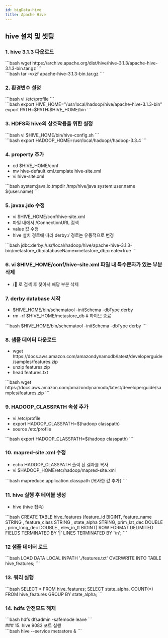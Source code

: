 ```yaml
---
id: bigData-hive
title: Apache Hive
---
```


## hive 설치 및 셋팅

### 1. hive 3.1.3 다운로드
<div style={{marginLeft:'3.5rem'}}>
```bash
wget https://archive.apache.org/dist/hive/hive-3.1.3/apache-hive-3.1.3-bin.tar.gz
```
</div>
<div style={{marginLeft:'3.5rem'}}>
```bash
tar -vxzf apache-hive-3.1.3-bin.tar.gz
```
</div>

### 2. 환경변수 설정
<div style={{marginLeft:'3.5rem'}}>
```bash
vi /etc/profile 
```
</div>
<div style={{marginLeft:'3.5rem'}}>
```bash
export HIVE_HOME="/usr/local/hadoop/hive/apache-hive-3.1.3-bin"
export PATH=$PATH:$HIVE_HOME/bin
```
</div>

### 3. HDFS와 hive의 상호작용을 위한 설정
<div style={{marginLeft:'3.5rem'}}>
```bash
vi $HIVE_HOME/bin/hive-config.sh 
```
</div>
<div style={{marginLeft:'3.5rem'}}>
```bash
export HADOOP_HOME=/usr/local/hadoop//hadoop-3.3.4 
```
</div>

### 4. property 추가
<ul style={{marginLeft:'3rem'}}>
    <li>cd $HIVE_HOME/conf</li>
    <li>mv hive-default.xml.template hive-site.xml </li>
    <li>vi hive-site.xml </li>
</ul>
<div style={{marginLeft:'3.5rem'}}>
```bash
<property>
    <name>system:java.io.tmpdir</name> 
    <value>/tmp/hive/java</value> 
</property> 
<property> 
  <name>system:user.name</name> 
  <value>${user.name}</value> 
</property>
```
</div>

### 5. javax.jdo 수정
<ul style={{marginLeft:'3rem'}}>
    <li>vi $HIVE_HOME/conf/hive-site.xml</li>
    <li>파일 내에서  /ConnectionURL 검색</li>
    <li>value 값 수정</li>
    <li>hive 설치 경로에 따라 derby:/ 경로는 유동적으로 변경</li>
</ul>
<div style={{marginLeft:'3.5rem'}}>
```bash
jdbc:derby:/usr/local/hadoop/hive/apache-hive-3.1.3-bin/metastore_db;databaseName=metastore_db;create=true 
```
</div>

### 6. vi $HIVE_HOME/conf/hive-site.xml 파일 내 특수문자가 있는 부분 삭제
<ul style={{marginLeft:'3rem'}}>
    <li>/&#8; 로 검색 후 찾아서 해당 부분 삭제</li>
</ul>

### 7. derby database 시작
<ul style={{marginLeft:'3rem'}}>
    <li>$HIVE_HOME/bin/schematool -initSchema -dbType derby</li>
    <li>rm -rf $HIVE_HOME/metastore_db # 하이브 종료</li>
</ul>
<div style={{marginLeft:'3.5rem'}}>
```bash
$HIVE_HOME/bin/schematool -initSchema -dbType derby
```
</div>

### 8. 샘플 데이터 다운로드
<ul style={{marginLeft:'3rem'}}>
    <li>wget https://docs.aws.amazon.com/amazondynamodb/latest/developerguide/samples/features.zip</li>
    <li>unzip features.zip</li>
    <li>head features.txt</li>
</ul>
<div style={{marginLeft:'3.5rem'}}>
```bash
wget https://docs.aws.amazon.com/amazondynamodb/latest/developerguide/samples/features.zip
```
</div>

### 9. HADOOP_CLASSPATH 속성 추가
<ul style={{marginLeft:'3rem'}}>
    <li>vi /etc/profile</li>
    <li>export HADOOP_CLASSPATH=$(hadoop classpath)</li>
    <li>source /etc/profile</li>
</ul>
<div style={{marginLeft:'3.5rem'}}>
```bash
export HADOOP_CLASSPATH=$(hadoop classpath)
```
</div>

### 10. mapred-site.xml 수정
<ul style={{marginLeft:'3rem'}}>
    <li>echo HADOOP_CLASSPATH 출력 된 결과를 복사</li>
    <li>vi $HADOOP_HOME/etc/hadoop/mapred-site.xml</li>
</ul>
<div style={{marginLeft:'3.5rem'}}>
```bash
<property> 
    <name>mapreduce.application.classpath</name>
    <value>{복사한 값 추가}</value> 
</property>
```
</div>

### 11. hive 실행 후 테이블 생성
<ul style={{marginLeft:'3rem'}}>
    <li>hive (hive 접속)</li>
</ul>
<div style={{marginLeft:'3.5rem'}}>
```bash
CREATE TABLE hive_features
    (feature_id             BIGINT,
    feature_name            STRING ,
    feature_class           STRING ,
    state_alpha             STRING,
    prim_lat_dec            DOUBLE ,
    prim_long_dec           DOUBLE ,
    elev_in_ft              BIGINT)
    ROW FORMAT DELIMITED
    FIELDS TERMINATED BY '|'
    LINES TERMINATED BY '\n';
```
</div>

### 12 샘플 데이터 로드
<div style={{marginLeft:'3.5rem'}}>
```bash
LOAD DATA
    LOCAL
    INPATH './features.txt'
    OVERWRITE
    INTO TABLE hive_features;
```
</div>

### 13. 쿼리 실행
<div style={{marginLeft:'3.5rem'}}>
```bash
SELECT * FROM hive_features;
SELECT state_alpha, COUNT(*) FROM hive_features GROUP BY state_alpha;
```
</div>

### 14. hdfs 안전모드 해재
<div style={{marginLeft:'3.5rem'}}>
```bash
hdfs dfsadmin -safemode leave
```
</div>
### 15. hive 9083 포트 실행
<div style={{marginLeft:'3.5rem'}}>
```bash
hive --service metastore &
```
</div>